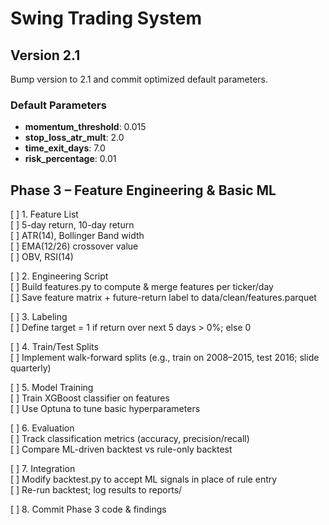 # Swing Trading System

## Version 2.1

Bump version to 2.1 and commit optimized default parameters.

### Default Parameters
- **momentum_threshold**: 0.015
- **stop_loss_atr_mult**: 2.0
- **time_exit_days**: 7.0
- **risk_percentage**: 0.01

## Phase 3 – Feature Engineering & Basic ML

[ ] 1. Feature List  
    [ ] 5-day return, 10-day return  
    [ ] ATR(14), Bollinger Band width  
    [ ] EMA(12/26) crossover value  
    [ ] OBV, RSI(14)

[ ] 2. Engineering Script  
    [ ] Build features.py to compute & merge features per ticker/day  
    [ ] Save feature matrix + future-return label to data/clean/features.parquet

[ ] 3. Labeling  
    [ ] Define target = 1 if return over next 5 days > 0%; else 0

[ ] 4. Train/Test Splits  
    [ ] Implement walk-forward splits (e.g., train on 2008–2015, test 2016; slide quarterly)

[ ] 5. Model Training  
    [ ] Train XGBoost classifier on features  
    [ ] Use Optuna to tune basic hyperparameters

[ ] 6. Evaluation  
    [ ] Track classification metrics (accuracy, precision/recall)  
    [ ] Compare ML-driven backtest vs rule-only backtest

[ ] 7. Integration  
    [ ] Modify backtest.py to accept ML signals in place of rule entry  
    [ ] Re-run backtest; log results to reports/

[ ] 8. Commit Phase 3 code & findings
